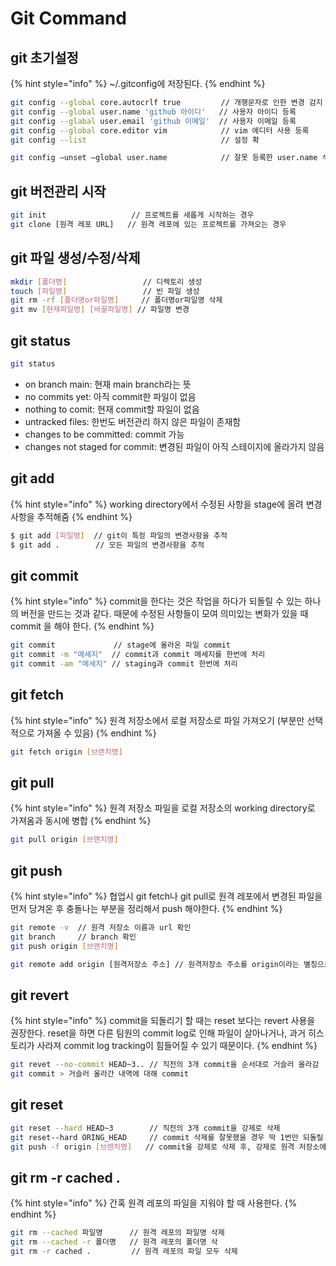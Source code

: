 # Git Command

## git 초기설정

{% hint style="info" %}
\~/.gitconfig에 저장된다.
{% endhint %}

```bash
git config --global core.autocrlf true         // 개행문자로 인한 변경 감지 방지
git config --global user.name 'github 아이디'   // 사용자 아이디 등록
git config --glabal user.email 'github 이메일'  // 사용자 이메일 등록
git config --global core.editor vim            // vim 에디터 사용 등록
git config --list                              // 설정 확
```

```bash
git config —unset —global user.name            // 잘못 등록한 user.name 삭제
```

## git 버전관리 시작

```bash
git init                   // 프로젝트를 새롭게 시작하는 경우
git clone [원격 레포 URL]   // 원격 레포에 있는 프로젝트를 가져오는 경우
```

## git 파일 생성/수정/삭제

```bash
mkdir [폴더명]                 // 디렉토리 생성
touch [파일명]                 // 빈 파일 생성
git rm -rf [폴더명or파일명]     // 폴더명or파일명 삭제
git mv [현재파일명] [바꿀파일명] // 파일명 변경
```

## git status

```bash
git status    
```

* on branch main: 현재 main branch라는 뜻
* no commits yet: 아직 commit한 파일이 없음
* nothing to comit: 현재 commit할 파일이 없음
* untracked files: 한번도 버전관리 하지 않은 파일이 존재함
* changes to be committed: commit 가능
* changes not staged for commit: 변경된 파일이 아직 스테이지에 올라가지 않음

## git add

{% hint style="info" %}
working directory에서 수정된 사항을 stage에 올려 변경사항을 추적해줌
{% endhint %}

```bash
$ git add [파일명]  // git이 특정 파일의 변경사항을 추적
$ git add .        // 모든 파일의 변경사항을 추적
```

## git commit

{% hint style="info" %}
commit을 한다는 것은 작업을 하다가 되돌릴 수 있는 하나의 버전을 만드는 것과 같다. 때문에 수정된 사항들이 모여 의미있는 변화가 있을 때 commit 을 해야 한다.
{% endhint %}

```bash
git commit             // stage에 올라온 파일 commit
git commit -m "메세지"  // commit과 commit 메세지를 한번에 처리
git commit -am "메세지" // staging과 commit 한번에 처리
```

## git fetch

{% hint style="info" %}
원격 저장소에서 로컬 저장소로 파일 가져오기 (부분만 선택적으로 가져올 수 있음)
{% endhint %}

```bash
git fetch origin [브랜치명] 
```

## git pull

{% hint style="info" %}
원격 저장소 파일을 로컬 저장소의 working directory로 가져옴과 동시에 병합
{% endhint %}

```bash
git pull origin [브랜치명] 
```

## git push

{% hint style="info" %}
협업시 git fetch나 git pull로 원격 레포에서 변경된 파일을 먼저 당겨온 후 충돌나는 부분을 정리해서 push 해야한다.
{% endhint %}

```bash
git remote -v  // 원격 저장소 이름과 url 확인
git branch     // branch 확인
git push origin [브랜치명] 
```

```bash
git remote add origin [원격저장소 주소] // 원격저장소 주소를 origin이라는 별칭으로 추가
```

## git revert

{% hint style="info" %}
commit을 되돌리기 할 때는 reset 보다는 revert 사용을 권장한다. reset을 하면 다른 팀원의 commit log로 인해 파일이 살아나거나, 과거 히스토리가 사라져 commit log tracking이 힘들어질 수 있기 때문이다.
{% endhint %}

```bash
git revet --no-commit HEAD~3.. // 직전의 3개 commit을 순서대로 거슬러 올라감
git commit > 거슬러 올라간 내역에 대해 commit
```

## git reset

```bash
git reset --hard HEAD~3        // 직전의 3개 commit을 강제로 삭제
git reset--hard ORING_HEAD     // commit 삭제를 잘못했을 경우 딱 1번만 되돌릴 수 있다.
git push -f origin [브랜치명]   // commit을 강제로 삭제 후, 강제로 원격 저장소에 push
```

## git rm -r cached .

{% hint style="info" %}
간혹 원격 레포의 파일을 지워야 할 때 사용한다.
{% endhint %}

```bash
git rm --cached 파일명      // 원격 레포의 파일명 삭제
git rm --cached -r 폴더명   // 원격 레포의 폴더명 삭
git rm -r cached .         // 원격 레포의 파일 모두 삭제
```
